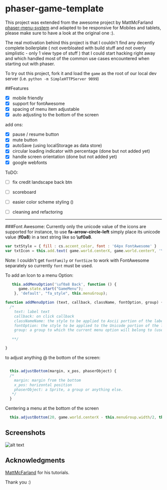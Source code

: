 # phaser-game-template
This project was extended from the awesome project by MattMcFarland [phaser-menu-system](https://github.com/MattMcFarland/phaser-menu-system) and adapted to be responsive for Mobiles and tablets, please make sure to have a look at the original one :).

The real motivation behind this project is that I couldn't find any decently complete boilerplate ( not overbloated with build stuff and not overly simplistic - only 1 view type of stuff ) that I could start hacking right away and which handled most of the common use cases encountered when starting out with phaser.

To try out this project, fork it and load the `game` as the root of our local dev server (i.e. `python -m SimpleHTTPServer 9099`)






##Features

- [x] mobile friendly
- [x] support for fontAwesome
- [x] spacing of menu item adjustable
- [x] auto adjusting to the bottom of the screen

add ons:
- [x] pause / resume button
- [x] mute button
- [x] autoSave (using localStorage as data store)
- [x] circular loading indicator with percentage (done but not added yet)
- [x] handle screen orientation (done but not added yet)
- [x] google webfonts

ToDO:
- [ ] fix credit landscape back btn
- [ ] scoreboard
- [ ] easier color scheme styling ()
- [ ] cleaning and refactoring



---
###Font Awesome:
Currently only the unicode value of the icons are supported for instance,
to use **fa-arrow-circle-left** simply place its unicode value (**f0a8**) in a text string like so **\uf0a8**.

```javascript
var txtStyle = { fill : cs.accent_color, font : '64px FontAwesome' }
var txtIcon = this.add.text( game.world.centerX, game.world.centerY, '\uf0a8', txtStyle);
```
Note: I couldn't get `fontFamily` or `fontSize` to work with FontAwesome separately so currently `font` must be used.

To add an Icon to a menu Option:

```javascript
   this.addMenuOption('\uf0a8 Back', function () {
      game.state.start("GameMenu");
    }, 'default', "fa_style", this.menuGroup);
```

```javascript
function addMenuOption (text, callback, className, fontOption, group) {
  /*
    text: label text
    callback: on click callback
    classNameName: the style to be applied to Ascii portion of the label
    fontOption: the style to be applied to the Unicode portion of the label
    group: a group to which the current menu option will belong to (used to adjust all options )

   **/

}
```

to adjust anything @ the bottom of the screen:
```javascript

  this.adjustBottom(margin, x_pos, phaserObject) {
  /*
    margin: margin from the bottom
    x_pos: horizontal position
    phaserObject: a Sprite, a group or anything else.
   */
  }
```

Centering a menu at the bottom of the screen
```javascript
  this.adjustBottom(20, game.world.centerX - this.menuGroup.width/2, this.menuGroup)
```

## Screenshots
![alt text][img]

## Acknowledgments
[MattMcFarland](https://github.com/MattMcFarland/phaser-menu-system) for his tutorials.



[img]: https://raw.githubusercontent.com/Mimieam/phaser-mobile-template/master/doc/landscape%20and%20portrait.png "demo"
[alt text]: screenshots


Thank you :)

